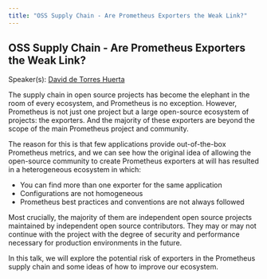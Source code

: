 ```yaml
---
title: "OSS Supply Chain - Are Prometheus Exporters the Weak Link?"
---
```


## OSS Supply Chain - Are Prometheus Exporters the Weak Link?

Speaker(s): [David de Torres Huerta](../../speakers/david-de-torres-huerta)

The supply chain in open source projects has become the elephant in the room of every ecosystem, and Prometheus is no exception. However, Prometheus is not just one project but a large open-source ecosystem of projects: the exporters. And the majority of these exporters are beyond the scope of the main Prometheus project and community.

The reason for this is that few applications provide out-of-the-box Prometheus metrics, and we can see how the original idea of allowing the open-source community to create Prometheus exporters at will has resulted in a heterogeneous ecosystem in which:

* You can find more than one exporter for the same application
* Configurations are not homogeneous
* Prometheus best practices and conventions are not always followed

Most crucially, the majority of them are independent open source projects maintained by independent open source contributors. They may or may not continue with the project with the degree of security and performance necessary for production environments in the future.

In this talk, we will explore the potential risk of exporters in the Prometheus supply chain and some ideas of how to improve our ecosystem.

